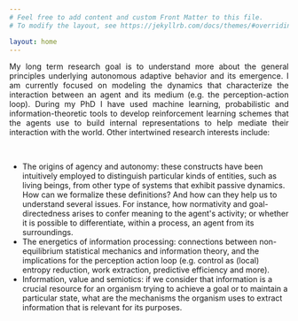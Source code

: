 ```yaml
---
# Feel free to add content and custom Front Matter to this file.
# To modify the layout, see https://jekyllrb.com/docs/themes/#overriding-theme-defaults

layout: home
---
```


<div style='text-align: justify;'>

My long term research goal is to understand more about the general principles underlying autonomous adaptive behavior and its emergence. I am currently focused on modeling the dynamics that characterize the interaction between an agent and its medium (e.g. the perception-action loop). During my PhD I have used machine learning, probabilistic and information-theoretic tools to develop reinforcement learning schemes that the agents use to build internal representations to help mediate their interaction with the world. Other intertwined research interests include:

</div>
<br/>

- The origins of agency and autonomy: these constructs have been intuitively employed to distinguish particular kinds of entities, such as living beings, from other type of systems that exhibit passive dynamics. How can we formalize these definitions? And how can they help us to understand several issues. For instance, how normativity and goal-directedness arises to confer meaning to the agent's activity; or whether it is possible to differentiate, within a process, an agent from its surroundings.
- The energetics of information processing: connections between non-equilibrium statistical mechanics and information theory, and the implications for the perception action loop (e.g. control as (local) entropy reduction, work extraction, predictive efficiency and more).
- Information, value and semiotics: if we consider that information is a crucial resource for an organism trying to achieve a goal or to maintain a particular state, what are the mechanisms the organism uses to extract information that is relevant for its purposes.

<!-- 

if we consider that (1) information is a crucial resource for an organism but (2) it is exposed to more information it can sense or process, and (3) it is constrained by information processing costs, then what are the information acquisition mechanisms the organism uses to extract relevant information for a particular context. Moreover

-->